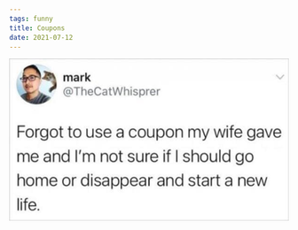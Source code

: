 ```yaml
---
tags: funny
title: Coupons
date: 2021-07-12
---
```




![coupon.jpeg](https://raw.githubusercontent.com/muneer78/muneer78.github.io/master/images/coupon.jpeg)
        